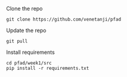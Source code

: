Clone the repo
```
git clone https://github.com/venetanji/pfad
```

Update the repo
```
git pull
```

Install requirements
```
cd pfad/week1/src
pip install -r requirements.txt
```


